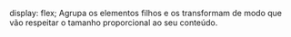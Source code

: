 display: flex; Agrupa os elementos filhos e os transformam de modo que vão respeitar o tamanho proporcional ao seu conteúdo. 